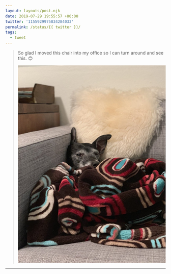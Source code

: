 ```yaml
---
layout: layouts/post.njk
date: 2019-07-29 19:55:57 +00:00
twitter: '1155929975834284033'
permalink: /status/{{ twitter }}/
tags: 
  - tweet
---
```


> So glad I moved this chair into my office so I can turn around and see this. 😍 
> 
> ![A pup nestled under a blanket on an armchair.](/img/1155929975834284033-EAqwLzGU0AEeVfe.jpg)

---
